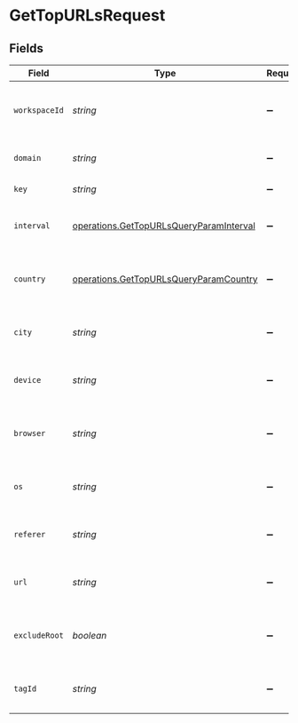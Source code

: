 # GetTopURLsRequest


## Fields

| Field                                                                                              | Type                                                                                               | Required                                                                                           | Description                                                                                        |
| -------------------------------------------------------------------------------------------------- | -------------------------------------------------------------------------------------------------- | -------------------------------------------------------------------------------------------------- | -------------------------------------------------------------------------------------------------- |
| `workspaceId`                                                                                      | *string*                                                                                           | :heavy_minus_sign:                                                                                 | The ID of the workspace the link belongs to.                                                       |
| `domain`                                                                                           | *string*                                                                                           | :heavy_minus_sign:                                                                                 | The domain of the short link.                                                                      |
| `key`                                                                                              | *string*                                                                                           | :heavy_minus_sign:                                                                                 | The short link slug.                                                                               |
| `interval`                                                                                         | [operations.GetTopURLsQueryParamInterval](../../models/operations/gettopurlsqueryparaminterval.md) | :heavy_minus_sign:                                                                                 | The interval to retrieve analytics for.                                                            |
| `country`                                                                                          | [operations.GetTopURLsQueryParamCountry](../../models/operations/gettopurlsqueryparamcountry.md)   | :heavy_minus_sign:                                                                                 | The country to retrieve analytics for.                                                             |
| `city`                                                                                             | *string*                                                                                           | :heavy_minus_sign:                                                                                 | The city to retrieve analytics for.                                                                |
| `device`                                                                                           | *string*                                                                                           | :heavy_minus_sign:                                                                                 | The device to retrieve analytics for.                                                              |
| `browser`                                                                                          | *string*                                                                                           | :heavy_minus_sign:                                                                                 | The browser to retrieve analytics for.                                                             |
| `os`                                                                                               | *string*                                                                                           | :heavy_minus_sign:                                                                                 | The OS to retrieve analytics for.                                                                  |
| `referer`                                                                                          | *string*                                                                                           | :heavy_minus_sign:                                                                                 | The referer to retrieve analytics for.                                                             |
| `url`                                                                                              | *string*                                                                                           | :heavy_minus_sign:                                                                                 | The URL to retrieve analytics for.                                                                 |
| `excludeRoot`                                                                                      | *boolean*                                                                                          | :heavy_minus_sign:                                                                                 | Whether to exclude the root link from the response.                                                |
| `tagId`                                                                                            | *string*                                                                                           | :heavy_minus_sign:                                                                                 | The tag ID to retrieve analytics for.                                                              |